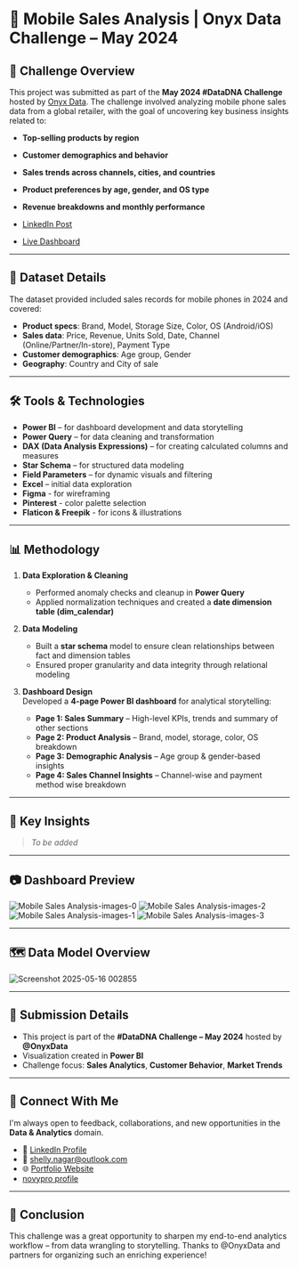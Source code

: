 # 📱 Mobile Sales Analysis | Onyx Data Challenge – May 2024

## 🧠 Challenge Overview

This project was submitted as part of the **May 2024 #DataDNA Challenge** hosted by [Onyx Data](https://datadna.onyxdata.co.uk/). The challenge involved analyzing mobile phone sales data from a global retailer, with the goal of uncovering key business insights related to:

- **Top-selling products by region**
- **Customer demographics and behavior**
- **Sales trends across channels, cities, and countries**
- **Product preferences by age, gender, and OS type**
- **Revenue breakdowns and monthly performance**

- [LinkedIn Post](https://www.linkedin.com/posts/shellynagar_datadna-powerbi-dataanalytics-activity-7328852919359819776-4JsD?utm_source=share&utm_medium=member_desktop&rcm=ACoAACm_MdkBAINlDpBdpb0l7ExWMWsm7jLltdM)
- [Live Dashboard]()
---

## 📂 Dataset Details

The dataset provided included sales records for mobile phones in 2024 and covered:

- **Product specs**: Brand, Model, Storage Size, Color, OS (Android/iOS)  
- **Sales data**: Price, Revenue, Units Sold, Date, Channel (Online/Partner/In-store), Payment Type  
- **Customer demographics**: Age group, Gender  
- **Geography**: Country and City of sale

---

## 🛠️ Tools & Technologies

- **Power BI** – for dashboard development and data storytelling  
- **Power Query** – for data cleaning and transformation  
- **DAX (Data Analysis Expressions)** – for creating calculated columns and measures  
- **Star Schema** – for structured data modeling  
- **Field Parameters** – for dynamic visuals and filtering  
- **Excel** – initial data exploration
- **Figma** - for wireframing
- **Pinterest** - color palette selection
- **Flaticon & Freepik** - for icons & illustrations  

---

## 📊 Methodology

1. **Data Exploration & Cleaning**  
   - Performed anomaly checks and cleanup in **Power Query**  
   - Applied normalization techniques and created a **date dimension table (dim_calendar)**

2. **Data Modeling**  
   - Built a **star schema** model to ensure clean relationships between fact and dimension tables  
   - Ensured proper granularity and data integrity through relational modeling

3. **Dashboard Design**  
   Developed a **4-page Power BI dashboard** for analytical storytelling:
   - **Page 1: Sales Summary** – High-level KPIs, trends and summary of other sections
   - **Page 2: Product Analysis** – Brand, model, storage, color, OS breakdown  
   - **Page 3: Demographic Analysis** – Age group & gender-based insights  
   - **Page 4: Sales Channel Insights** – Channel-wise and payment method wise breakdown

---

## 📌 Key Insights

> _To be added_

---

## 📷 Dashboard Preview

![Mobile Sales Analysis-images-0](https://github.com/user-attachments/assets/789e8d8e-943a-4d89-99a5-aced201f5426)
![Mobile Sales Analysis-images-2](https://github.com/user-attachments/assets/88088fa2-c719-4e9a-9efc-f89d182a4f56)
![Mobile Sales Analysis-images-1](https://github.com/user-attachments/assets/d71942bb-a46c-4419-abf0-c0ab8887cf3c)
![Mobile Sales Analysis-images-3](https://github.com/user-attachments/assets/4c40f87b-bb2f-47f7-a222-18dfa127105a)



---

## 🗺️ Data Model Overview
![Screenshot 2025-05-16 002855](https://github.com/user-attachments/assets/9ab58314-6761-4423-bd4c-d1690ba9ffe6)


---

## 📎 Submission Details

- This project is part of the **#DataDNA Challenge – May 2024** hosted by **@OnyxData**
- Visualization created in **Power BI**
- Challenge focus: **Sales Analytics**, **Customer Behavior**, **Market Trends**

---

## 💬 Connect With Me

I'm always open to feedback, collaborations, and new opportunities in the **Data & Analytics** domain.

- 🔗 [LinkedIn Profile](https://www.linkedin.com/in/shellynagar/)
- 📧 [shelly.nagar@outlook.com](shelly.nagar@outlook.com)
- 🌐 [Portfolio Website](https://codebasics.io/portfolio/Shelly-Nagar)
- [novypro profile](https://my.novypro.com/shelly-nagar)

---

## 🏁 Conclusion

This challenge was a great opportunity to sharpen my end-to-end analytics workflow – from data wrangling to storytelling. Thanks to @OnyxData and partners for organizing such an enriching experience!
